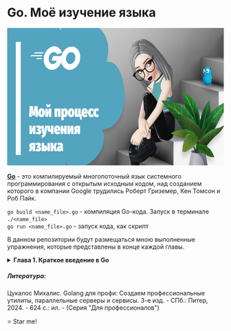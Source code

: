 # Go. Моё изучение языка

<img src="https://raw.githubusercontent.com/BeautifulDirt/golang-study/main/golang.jpg" alt="golang" height="320" />


**[Go](https://go.dev/)** - это компилируемый многопоточный язык системного программирования с открытым исходным кодом, над созданием которого в компании Google трудились Роберт Гриземер, Кен Томсон и Роб Пайк.

`go build <name_file>.go` - компиляция Go-кода. Запуск в терминале `./<name_file>` \
`go run <name_file>.go` - запуск кода, как скрипт

В данном репозитории будут размещаться мною выполненные упражнения, которые представлены в конце каждой главы.


<details>
  <summary><strong>Глава 1. Краткое введение в Go</strong></summary>
  
  ##### *Упражнения*
  1. Наша версия `which(1)` останавливается после нахождения первого вхождения нужного исполняемого файла. Внесите необходимые изменения в [which.go](/exercise_chapter_1/which.go), чтобы найти все возможные вхождения нужного исполняемого файла.
  2. Текущая версия [which.go](/exercise_chapter_1/which.go) обрабатывает только первый аргумент командной строки. Внесите необходимые изменения в [which.go](/exercise_chapter_1/which.go), чтобы принять переменную PATH и выполнить поиск несколько исполняемых двоичных файлов.

  ##### *Мои решения*
  1. Для того, чтобы программа [which.go](/exercise_chapter_1/which.go) вывела все возможные варианты вхождения нужного исполняемого файла, необходимо убрать оператор `return` в 26 строке.
  Код решения представлен в файле [which_remake_1.go](/exercise_chapter_1/which_remake_1.go).

  Вывод [which.go](/exercise_chapter_1/which.go):

  ```bash
  $ go run which.go which
    /usr/bin/which
  ```

  Вывод [which_remake_1.go](/exercise_chapter_1/which_remake_1.go):

  ```bash
  $ go run which.go which
    /usr/bin/which
    /bin/which
  ```

  2. Используем измененный код [which_remake_1.go](/exercise_chapter_1/which_remake_1.go) для решения данного задания. Здесь необходимо добавить новый цикл для поиска необходимых исполняемых файлов из заданного списка аргументов. Поэтому убираем присвоение аргумента к переменной `file` в 15 строке. И в 18 строке добавляем цикл `for` для перебора слайза с последующим присвоением к `file`, игнорируя первый элемент полученных программой аргументов. 
  Код решения представлен в файле [which_remake_2.go](/exercise_chapter_1/which_remake_2.go).

  Вывод [which.go](/exercise_chapter_1/which.go):

  ```bash
  $ go run which.go which
    /usr/bin/which
  ```

  Вывод [which_remake_2.go](/exercise_chapter_1/which_remake_2.go):

  ```bash
  $ go run which.go which discord
    /usr/bin/which
    /usr/bin/discord
    /bin/which
  ```

</details>

##### Литература:
Цукалос Михалис. Golang для профи: Создаем профессиональные утилиты, параллельные серверы и сервисы. 3-е изд. - СПб.: Питер, 2024. - 624 с.: ил. - (Серия "Для профессионалов")

⭐ Star me!
